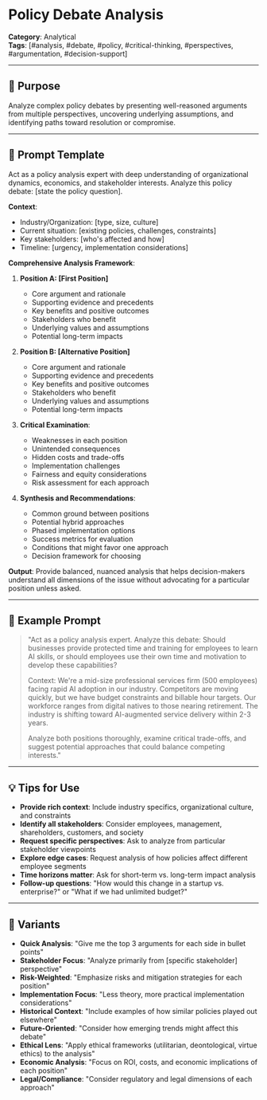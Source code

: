 # Policy Debate Analysis

**Category**: Analytical  
**Tags**: [#analysis, #debate, #policy, #critical-thinking, #perspectives, #argumentation, #decision-support]

---

## 🧭 Purpose
Analyze complex policy debates by presenting well-reasoned arguments from multiple perspectives, uncovering underlying assumptions, and identifying paths toward resolution or compromise.

---

## 🧠 Prompt Template
Act as a policy analysis expert with deep understanding of organizational dynamics, economics, and stakeholder interests. Analyze this policy debate: [state the policy question].

**Context**:
- Industry/Organization: [type, size, culture]
- Current situation: [existing policies, challenges, constraints]
- Key stakeholders: [who's affected and how]
- Timeline: [urgency, implementation considerations]

**Comprehensive Analysis Framework**:

1. **Position A: [First Position]**
   - Core argument and rationale
   - Supporting evidence and precedents
   - Key benefits and positive outcomes
   - Stakeholders who benefit
   - Underlying values and assumptions
   - Potential long-term impacts

2. **Position B: [Alternative Position]**
   - Core argument and rationale
   - Supporting evidence and precedents
   - Key benefits and positive outcomes
   - Stakeholders who benefit
   - Underlying values and assumptions
   - Potential long-term impacts

3. **Critical Examination**:
   - Weaknesses in each position
   - Unintended consequences
   - Hidden costs and trade-offs
   - Implementation challenges
   - Fairness and equity considerations
   - Risk assessment for each approach

4. **Synthesis and Recommendations**:
   - Common ground between positions
   - Potential hybrid approaches
   - Phased implementation options
   - Success metrics for evaluation
   - Conditions that might favor one approach
   - Decision framework for choosing

**Output**: Provide balanced, nuanced analysis that helps decision-makers understand all dimensions of the issue without advocating for a particular position unless asked.

---

## 🧪 Example Prompt
> "Act as a policy analysis expert. Analyze this debate: Should businesses provide protected time and training for employees to learn AI skills, or should employees use their own time and motivation to develop these capabilities?
> 
> Context: We're a mid-size professional services firm (500 employees) facing rapid AI adoption in our industry. Competitors are moving quickly, but we have budget constraints and billable hour targets. Our workforce ranges from digital natives to those nearing retirement. The industry is shifting toward AI-augmented service delivery within 2-3 years.
> 
> Analyze both positions thoroughly, examine critical trade-offs, and suggest potential approaches that could balance competing interests."

---

## 💡 Tips for Use
- **Provide rich context**: Include industry specifics, organizational culture, and constraints
- **Identify all stakeholders**: Consider employees, management, shareholders, customers, and society
- **Request specific perspectives**: Ask to analyze from particular stakeholder viewpoints
- **Explore edge cases**: Request analysis of how policies affect different employee segments
- **Time horizons matter**: Ask for short-term vs. long-term impact analysis
- **Follow-up questions**: "How would this change in a startup vs. enterprise?" or "What if we had unlimited budget?"

---

## 🔁 Variants
- **Quick Analysis**: "Give me the top 3 arguments for each side in bullet points"
- **Stakeholder Focus**: "Analyze primarily from [specific stakeholder] perspective"
- **Risk-Weighted**: "Emphasize risks and mitigation strategies for each position"
- **Implementation Focus**: "Less theory, more practical implementation considerations"
- **Historical Context**: "Include examples of how similar policies played out elsewhere"
- **Future-Oriented**: "Consider how emerging trends might affect this debate"
- **Ethical Lens**: "Apply ethical frameworks (utilitarian, deontological, virtue ethics) to the analysis"
- **Economic Analysis**: "Focus on ROI, costs, and economic implications of each position"
- **Legal/Compliance**: "Consider regulatory and legal dimensions of each approach"